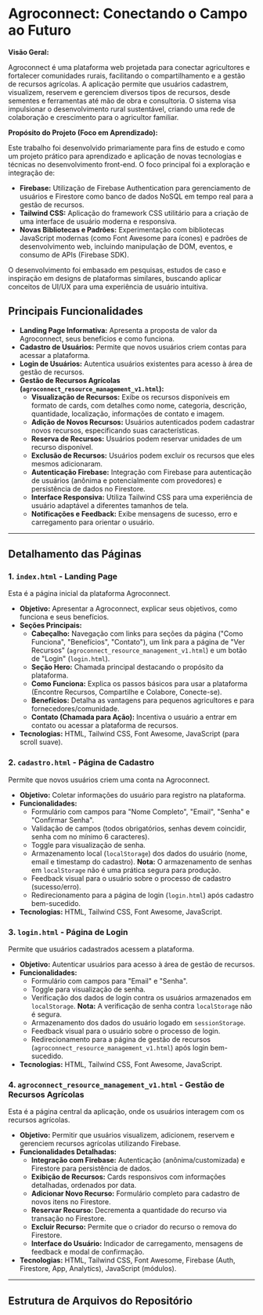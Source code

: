 # Agroconnect: Conectando o Campo ao Futuro

**Visão Geral:**

Agroconnect é uma plataforma web projetada para conectar agricultores e fortalecer comunidades rurais, facilitando o compartilhamento e a gestão de recursos agrícolas. A aplicação permite que usuários cadastrem, visualizem, reservem e gerenciem diversos tipos de recursos, desde sementes e ferramentas até mão de obra e consultoria. O sistema visa impulsionar o desenvolvimento rural sustentável, criando uma rede de colaboração e crescimento para o agricultor familiar.

**Propósito do Projeto (Foco em Aprendizado):**

Este trabalho foi desenvolvido primariamente para fins de estudo e como um projeto prático para aprendizado e aplicação de novas tecnologias e técnicas no desenvolvimento front-end. O foco principal foi a exploração e integração de:

* **Firebase:** Utilização de Firebase Authentication para gerenciamento de usuários e Firestore como banco de dados NoSQL em tempo real para a gestão de recursos.
* **Tailwind CSS:** Aplicação do framework CSS utilitário para a criação de uma interface de usuário moderna e responsiva.
* **Novas Bibliotecas e Padrões:** Experimentação com bibliotecas JavaScript modernas (como Font Awesome para ícones) e padrões de desenvolvimento web, incluindo manipulação de DOM, eventos, e consumo de APIs (Firebase SDK).

O desenvolvimento foi embasado em pesquisas, estudos de caso e inspiração em designs de plataformas similares, buscando aplicar conceitos de UI/UX para uma experiência de usuário intuitiva.

## Principais Funcionalidades

* **Landing Page Informativa:** Apresenta a proposta de valor da Agroconnect, seus benefícios e como funciona.
* **Cadastro de Usuários:** Permite que novos usuários criem contas para acessar a plataforma.
* **Login de Usuários:** Autentica usuários existentes para acesso à área de gestão de recursos.
* **Gestão de Recursos Agrícolas (`agroconnect_resource_management_v1.html`):**
    * **Visualização de Recursos:** Exibe os recursos disponíveis em formato de cards, com detalhes como nome, categoria, descrição, quantidade, localização, informações de contato e imagem.
    * **Adição de Novos Recursos:** Usuários autenticados podem cadastrar novos recursos, especificando suas características.
    * **Reserva de Recursos:** Usuários podem reservar unidades de um recurso disponível.
    * **Exclusão de Recursos:** Usuários podem excluir os recursos que eles mesmos adicionaram.
    * **Autenticação Firebase:** Integração com Firebase para autenticação de usuários (anônima e potencialmente com provedores) e persistência de dados no Firestore.
    * **Interface Responsiva:** Utiliza Tailwind CSS para uma experiência de usuário adaptável a diferentes tamanhos de tela.
    * **Notificações e Feedback:** Exibe mensagens de sucesso, erro e carregamento para orientar o usuário.

---

## Detalhamento das Páginas

### 1. `index.html` - Landing Page

Esta é a página inicial da plataforma Agroconnect.

* **Objetivo:** Apresentar a Agroconnect, explicar seus objetivos, como funciona e seus benefícios.
* **Seções Principais:**
    * **Cabeçalho:** Navegação com links para seções da página ("Como Funciona", "Benefícios", "Contato"), um link para a página de "Ver Recursos" (`agroconnect_resource_management_v1.html`) e um botão de "Login" (`login.html`).
    * **Seção Hero:** Chamada principal destacando o propósito da plataforma.
    * **Como Funciona:** Explica os passos básicos para usar a plataforma (Encontre Recursos, Compartilhe e Colabore, Conecte-se).
    * **Benefícios:** Detalha as vantagens para pequenos agricultores e para fornecedores/comunidade.
    * **Contato (Chamada para Ação):** Incentiva o usuário a entrar em contato ou acessar a plataforma de recursos.
* **Tecnologias:** HTML, Tailwind CSS, Font Awesome, JavaScript (para scroll suave).

### 2. `cadastro.html` - Página de Cadastro

Permite que novos usuários criem uma conta na Agroconnect.

* **Objetivo:** Coletar informações do usuário para registro na plataforma.
* **Funcionalidades:**
    * Formulário com campos para "Nome Completo", "Email", "Senha" e "Confirmar Senha".
    * Validação de campos (todos obrigatórios, senhas devem coincidir, senha com no mínimo 6 caracteres).
    * Toggle para visualização de senha.
    * Armazenamento local (`localStorage`) dos dados do usuário (nome, email e timestamp do cadastro). **Nota:** O armazenamento de senhas em `localStorage` não é uma prática segura para produção.
    * Feedback visual para o usuário sobre o processo de cadastro (sucesso/erro).
    * Redirecionamento para a página de login (`login.html`) após cadastro bem-sucedido.
* **Tecnologias:** HTML, Tailwind CSS, Font Awesome, JavaScript.

### 3. `login.html` - Página de Login

Permite que usuários cadastrados acessem a plataforma.

* **Objetivo:** Autenticar usuários para acesso à área de gestão de recursos.
* **Funcionalidades:**
    * Formulário com campos para "Email" e "Senha".
    * Toggle para visualização de senha.
    * Verificação dos dados de login contra os usuários armazenados em `localStorage`. **Nota:** A verificação de senha contra `localStorage` não é segura.
    * Armazenamento dos dados do usuário logado em `sessionStorage`.
    * Feedback visual para o usuário sobre o processo de login.
    * Redirecionamento para a página de gestão de recursos (`agroconnect_resource_management_v1.html`) após login bem-sucedido.
* **Tecnologias:** HTML, Tailwind CSS, Font Awesome, JavaScript.

### 4. `agroconnect_resource_management_v1.html` - Gestão de Recursos Agrícolas

Esta é a página central da aplicação, onde os usuários interagem com os recursos agrícolas.

* **Objetivo:** Permitir que usuários visualizem, adicionem, reservem e gerenciem recursos agrícolas utilizando Firebase.
* **Funcionalidades Detalhadas:**
    * **Integração com Firebase:** Autenticação (anônima/customizada) e Firestore para persistência de dados.
    * **Exibição de Recursos:** Cards responsivos com informações detalhadas, ordenados por data.
    * **Adicionar Novo Recurso:** Formulário completo para cadastro de novos itens no Firestore.
    * **Reservar Recurso:** Decrementa a quantidade do recurso via transação no Firestore.
    * **Excluir Recurso:** Permite que o criador do recurso o remova do Firestore.
    * **Interface do Usuário:** Indicador de carregamento, mensagens de feedback e modal de confirmação.
* **Tecnologias:** HTML, Tailwind CSS, Font Awesome, Firebase (Auth, Firestore, App, Analytics), JavaScript (módulos).

---

## Estrutura de Arquivos do Repositório
